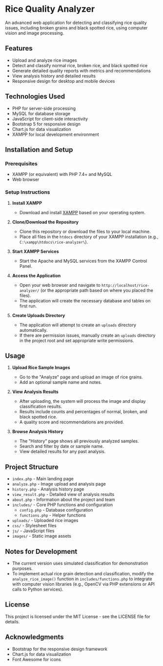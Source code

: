 # Rice Quality Analyzer

An advanced web application for detecting and classifying rice quality issues, including broken grains and black spotted rice, using computer vision and image processing.

## Features

- Upload and analyze rice images
- Detect and classify normal rice, broken rice, and black spotted rice
- Generate detailed quality reports with metrics and recommendations
- View analysis history and detailed results
- Responsive design for desktop and mobile devices

## Technologies Used

- PHP for server-side processing
- MySQL for database storage
- JavaScript for client-side interactivity
- Bootstrap 5 for responsive design
- Chart.js for data visualization
- XAMPP for local development environment

## Installation and Setup

### Prerequisites

- XAMPP (or equivalent) with PHP 7.4+ and MySQL
- Web browser

### Setup Instructions

1. **Install XAMPP**
   - Download and install [XAMPP](https://www.apachefriends.org/index.html) based on your operating system.

2. **Clone/Download the Repository**
   - Clone this repository or download the files to your local machine.
   - Place all files in the `htdocs` directory of your XAMPP installation (e.g., `C:\xampp\htdocs\rice-analyzer\`).

3. **Start XAMPP Services**
   - Start the Apache and MySQL services from the XAMPP Control Panel.

4. **Access the Application**
   - Open your web browser and navigate to `http://localhost/rice-analyzer/` (or the appropriate path based on where you placed the files).
   - The application will create the necessary database and tables on first run.

5. **Create Uploads Directory**
   - The application will attempt to create an `uploads` directory automatically.
   - If there are permission issues, manually create an `uploads` directory in the project root and set appropriate write permissions.

## Usage

1. **Upload Rice Sample Images**
   - Go to the "Analyze" page and upload an image of rice grains.
   - Add an optional sample name and notes.

2. **View Analysis Results**
   - After uploading, the system will process the image and display classification results.
   - Results include counts and percentages of normal, broken, and black spotted rice.
   - A quality score and recommendations are provided.

3. **Browse Analysis History**
   - The "History" page shows all previously analyzed samples.
   - Search and filter by date or sample name.
   - View detailed results for any past analysis.

## Project Structure

- `index.php` - Main landing page
- `analyze.php` - Image upload and analysis page
- `history.php` - Analysis history page
- `view_result.php` - Detailed view of analysis results
- `about.php` - Information about the project and team
- `includes/` - Core PHP functions and configuration
  - `config.php` - Database configuration
  - `functions.php` - Helper functions
- `uploads/` - Uploaded rice images
- `css/` - Stylesheet files
- `js/` - JavaScript files
- `images/` - Static image assets

## Notes for Development

- The current version uses simulated classification for demonstration purposes.
- To implement actual rice grain detection and classification, modify the `analyze_rice_image()` function in `includes/functions.php` to integrate with computer vision libraries (e.g., OpenCV via PHP extensions or API calls to Python services).

## License

This project is licensed under the MIT License - see the LICENSE file for details.

## Acknowledgments

- Bootstrap for the responsive design framework
- Chart.js for data visualization
- Font Awesome for icons